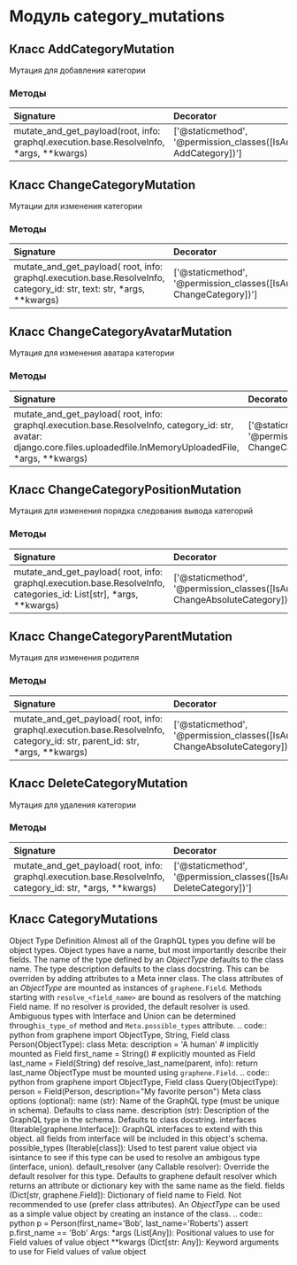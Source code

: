 # Модуль category_mutations



## Класс AddCategoryMutation

Мутация для добавления категории

### Методы

| Signature                                                                               | Decorator                                                                | Docstring |
| :-------------------------------------------------------------------------------------- | :----------------------------------------------------------------------- | :-------- |
| mutate_and_get_payload(root, info: graphql.execution.base.ResolveInfo, *args, **kwargs) | ['@staticmethod', '@permission_classes([IsAuthenticated, AddCategory])'] |           |

## Класс ChangeCategoryMutation

Мутации для изменения категории

### Методы

| Signature                                                                                                             | Decorator                                                                   | Docstring |
| :-------------------------------------------------------------------------------------------------------------------- | :-------------------------------------------------------------------------- | :-------- |
| mutate_and_get_payload( root, info: graphql.execution.base.ResolveInfo, category_id: str, text: str, *args, **kwargs) | ['@staticmethod', '@permission_classes([IsAuthenticated, ChangeCategory])'] |           |

## Класс ChangeCategoryAvatarMutation

Мутация для изменения аватара категории

### Методы

| Signature                                                                                                                                                               | Decorator                                                                   | Docstring |
| :---------------------------------------------------------------------------------------------------------------------------------------------------------------------- | :-------------------------------------------------------------------------- | :-------- |
| mutate_and_get_payload( root, info: graphql.execution.base.ResolveInfo, category_id: str, avatar: django.core.files.uploadedfile.InMemoryUploadedFile, *args, **kwargs) | ['@staticmethod', '@permission_classes([IsAuthenticated, ChangeCategory])'] |           |

## Класс ChangeCategoryPositionMutation

Мутация для изменения порядка следования вывода категорий

### Методы

| Signature                                                                                                          | Decorator                                                                           | Docstring |
| :----------------------------------------------------------------------------------------------------------------- | :---------------------------------------------------------------------------------- | :-------- |
| mutate_and_get_payload( root, info: graphql.execution.base.ResolveInfo, categories_id: List[str], *args, **kwargs) | ['@staticmethod', '@permission_classes([IsAuthenticated, ChangeAbsoluteCategory])'] |           |

## Класс ChangeCategoryParentMutation

Мутация для изменения родителя

### Методы

| Signature                                                                                                                  | Decorator                                                                           | Docstring |
| :------------------------------------------------------------------------------------------------------------------------- | :---------------------------------------------------------------------------------- | :-------- |
| mutate_and_get_payload( root, info: graphql.execution.base.ResolveInfo, category_id: str, parent_id: str, *args, **kwargs) | ['@staticmethod', '@permission_classes([IsAuthenticated, ChangeAbsoluteCategory])'] |           |

## Класс DeleteCategoryMutation

Мутация для удаления категории

### Методы

| Signature                                                                                                  | Decorator                                                                   | Docstring |
| :--------------------------------------------------------------------------------------------------------- | :-------------------------------------------------------------------------- | :-------- |
| mutate_and_get_payload( root, info: graphql.execution.base.ResolveInfo, category_id: str, *args, **kwargs) | ['@staticmethod', '@permission_classes([IsAuthenticated, DeleteCategory])'] |           |

## Класс CategoryMutations

Object Type Definition Almost all of the GraphQL types you define will be object types. Object types have a name, but most importantly describe their fields. The name of the type defined by an _ObjectType_ defaults to the class name. The type description defaults to the class docstring. This can be overriden by adding attributes to a Meta inner class. The class attributes of an _ObjectType_ are mounted as instances of ``graphene.Field``. Methods starting with ``resolve_<field_name>`` are bound as resolvers of the matching Field name. If no resolver is provided, the default resolver is used. Ambiguous types with Interface and Union can be determined through``is_type_of`` method and ``Meta.possible_types`` attribute. .. code:: python from graphene import ObjectType, String, Field class Person(ObjectType): class Meta: description = 'A human' # implicitly mounted as Field first_name = String() # explicitly mounted as Field last_name = Field(String) def resolve_last_name(parent, info): return last_name ObjectType must be mounted using ``graphene.Field``. .. code:: python from graphene import ObjectType, Field class Query(ObjectType): person = Field(Person, description="My favorite person") Meta class options (optional): name (str): Name of the GraphQL type (must be unique in schema). Defaults to class name. description (str): Description of the GraphQL type in the schema. Defaults to class docstring. interfaces (Iterable[graphene.Interface]): GraphQL interfaces to extend with this object. all fields from interface will be included in this object's schema. possible_types (Iterable[class]): Used to test parent value object via isintance to see if this type can be used to resolve an ambigous type (interface, union). default_resolver (any Callable resolver): Override the default resolver for this type. Defaults to graphene default resolver which returns an attribute or dictionary key with the same name as the field. fields (Dict[str, graphene.Field]): Dictionary of field name to Field. Not recommended to use (prefer class attributes). An _ObjectType_ can be used as a simple value object by creating an instance of the class. .. code:: python p = Person(first_name='Bob', last_name='Roberts') assert p.first_name == 'Bob' Args: *args (List[Any]): Positional values to use for Field values of value object **kwargs (Dict[str: Any]): Keyword arguments to use for Field values of value object